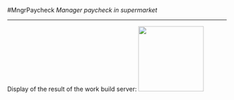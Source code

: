 #MngrPaycheck
_Manager paycheck in supermarket_

----------------
Display of the result of the work build server:
<a href="https://ci.appveyor.com/project/AndrewGumenyuk/ManagerPaycheck" width="200">
  <image src="https://ci.appveyor.com/api/projects/status/github//AndrewGumenyuk/ManagerPaycheck " width="150">
</a>
